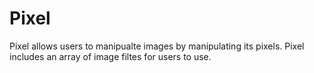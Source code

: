# Pixel
 Pixel allows users to manipualte images by manipulating its pixels. Pixel includes an array of image filtes for users to use. 
